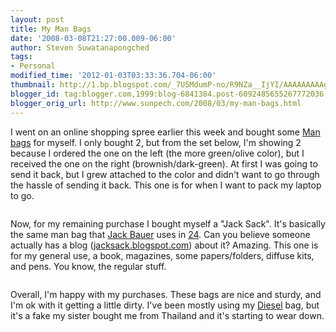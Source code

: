```yaml
---
layout: post
title: My Man Bags
date: '2008-03-08T21:27:00.009-06:00'
author: Steven Suwatanapongched
tags:
- Personal
modified_time: '2012-01-03T03:33:36.704-06:00'
thumbnail: http://1.bp.blogspot.com/_7U5MdumP-no/R9NZa__IjYI/AAAAAAAAAg8/CmnXYhGEx1E/s72-c/31LvL228ARL._AA280_.jpg
blogger_id: tag:blogger.com,1999:blog-6841384.post-6092485655267772036
blogger_orig_url: http://www.sunpech.com/2008/03/my-man-bags.html
---
```


I went on an online shopping spree earlier this week and bought some <a href="http://en.wikipedia.org/wiki/Manbag">Man bags</a> for myself.  I only bought 2, but from the set below, I'm showing 2 because I ordered the one on the left (the more green/olive color), but I received the one on the right (brownish/dark-green).  At first I was going to send it back, but I grew attached to the color and didn't want to go through the hassle of sending it back.  This one is for when I want to pack my laptop to go.

<img alt="" border="0" id="BLOGGER_PHOTO_ID_5175578717166538114" src="http://1.bp.blogspot.com/_7U5MdumP-no/R9NZa__IjYI/AAAAAAAAAg8/CmnXYhGEx1E/s400/31LvL228ARL._AA280_.jpg" /><img alt="" border="0" id="BLOGGER_PHOTO_ID_5175578871785360786" src="http://1.bp.blogspot.com/_7U5MdumP-no/R9NZj__IjZI/AAAAAAAAAhE/KLN1I9GPFDE/s400/41dkFMUqoML._AA280_.jpg" />

Now, for my remaining purchase I bought myself a "Jack Sack".  It's basically the same man bag that <a href="http://en.wikipedia.org/wiki/Jack_Bauer">Jack Bauer</a> uses in <a href="http://en.wikipedia.org/wiki/24_(TV_series)">24</a>.  Can you believe someone actually has a blog (<a href="http://thejacksack.blogspot.com/">jacksack.blogspot.com</a>) about it?  Amazing.  This one is for my general use, a book, magazines, some papers/folders, diffuse kits, and pens.  You know, the regular stuff.

<img alt="" border="0" id="BLOGGER_PHOTO_ID_5175578880375295410" src="http://3.bp.blogspot.com/_7U5MdumP-no/R9NZkf_IjbI/AAAAAAAAAhU/QzqDCoZPkGo/s400/thejacksack.jpg" /><img alt="" border="0" id="BLOGGER_PHOTO_ID_5175578876080328098" src="http://2.bp.blogspot.com/_7U5MdumP-no/R9NZkP_IjaI/AAAAAAAAAhM/wppPMN3gJS0/s400/51LFVWoFvxL._AA280_.jpg" />

Overall, I'm happy with my purchases.  These bags are nice and sturdy, and I'm ok with it getting a little dirty.  I've been mostly using my <a href="http://www.diesel.com/">Diesel</a> bag, but it's a fake my sister bought me from Thailand and it's starting to wear down.